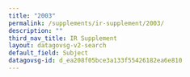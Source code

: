 ```yaml
---
title: "2003"
permalink: /supplements/ir-supplement/2003/
description: ""
third_nav_title: IR Supplement
layout: datagovsg-v2-search
default_field: Subject
datagovsg-id: d_ea208f05bce3a133f55426182ea6e810
---
```

